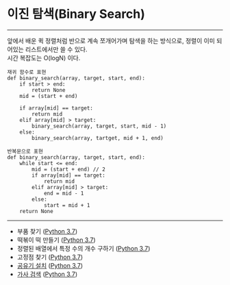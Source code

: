 # 이진 탐색(Binary Search)
--- 
앞에서 배운 퀵 정렬처럼 반으로 계속 쪼개어가며 탐색을 하는 방식으로, 정렬이 이미 되어있는 리스트에서만 쓸 수 있다.   
시간 복잡도는 O(logN) 이다.     
~~~ 
재귀 함수로 표현
def binary_search(array, target, start, end):
    if start > end:
        return None
    mid = (start + end)
    
    if array[mid] == target:
        return mid
    elif array[mid] > target:
        binary_search(array, target, start, mid - 1)
    else:
        binary_search(array, tartget, mid + 1, end)
~~~
   
~~~
반복문으로 표현
def binary_search(array, target, start, end):
    while start <= end:
        mid = (start + end) // 2
        if array[mid] == target:
            return mid
        elif array[mid] > target:
            end = mid - 1
        else:
            start = mid + 1
    return None
~~~
----
* 부품 찾기 ([Python 3.7](https://github.com/Tin1209/for-coding-test/blob/main/Binary%20search/problem1.py))
* 떡볶이 떡 만들기 ([Python 3.7](https://github.com/Tin1209/for-coding-test/blob/main/Binary%20search/problem2.py))
* 정렬된 배열에서 특정 수의 개수 구하기 ([Python 3.7](https://github.com/Tin1209/for-coding-test/blob/main/Binary%20search/Binary_search_problem1.py))
* 고정점 찾기 ([Python 3.7](https://github.com/Tin1209/for-coding-test/blob/main/Binary%20search/Binary_search_problem2.py)) 
* [공유기 설치](https://www.acmicpc.net/problem/2110) ([Python 3.7](https://github.com/Tin1209/for-coding-test/blob/main/Binary%20search/BOJ2110.py))  
* [가사 검색](https://programmers.co.kr/learn/courses/30/lessons/60060) ([Python 3.7](https://github.com/Tin1209/for-coding-test/blob/main/Binary%20search/programmers60060.py)) 
  
